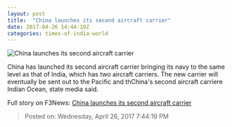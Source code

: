 ```yaml
---
layout: post
title:  "China launches its second aircraft carrier"
date: 2017-04-26 14:44:19Z
categories: times-of-india-world
---
```


![China launches its second aircraft carrier](http://timesofindia.indiatimes.com/photo/58384505.cms?200330)

China has launched its second aircraft carrier bringing its navy to the same level as that of India, which has two aircraft carriers. The new carrier will eventually be sent out to the Pacific and th​China's second aircraft carrier​e Indian Ocean, state media said.


Full story on F3News: [China launches its second aircraft carrier](http://www.f3nws.com/n/zujVeE)

> Posted on: Wednesday, April 26, 2017 7:44:19 PM

